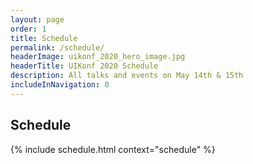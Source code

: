 ```yaml
---
layout: page
order: 1
title: Schedule
permalink: /schedule/
headerImage: uikonf_2020_hero_image.jpg
headerTitle: UIKonf 2020 Schedule
description: All talks and events on May 14th & 15th
includeInNavigation: 0
---
```

## Schedule

{% include schedule.html context="schedule" %}
